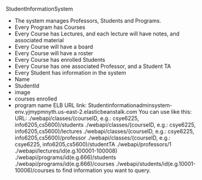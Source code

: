 StudentInformationSystem 
- The system manages Professors, Students and Programs.
- Every Program has Courses
- Every Course has Lectures, and each lecture will have notes, and associated material
- Every Course will have a board
- Every Course will have a roster 
- Every Course has enrolled Students
- Every Course has one associated Professor, and a Student TA
- Every Student has information in the system 
- Name        
- StudentId
- image     
- courses enrolled
- program name
ELB URL link: Studentinformationadminsystem-env.yjmypmnyth.us-east-2.elasticbeanstalk.com
You can use like this:
URL: 
./webapi/classes/(courseID, e.g.: csye6225, info6205,cs5600)/students
./webapi/classes/(courseID, e.g.: csye6225, info6205,cs5600)/lectures
./webapi/classes/(courseID, e.g.: csye6225, info6205,cs5600)/professor
./webapi/classes/(courseID, e.g.: csye6225, info6205,cs5600)/studentTA
./webapi/professors/1
./webapi/lectures/id(e.g.100001-100008)
./webapi/programs/id(e.g.666)/students
./webapi/programs/id(e.g.666)/courses
./webapi/students/id(e.g.10001-10006)/courses
to find information you want to query.

